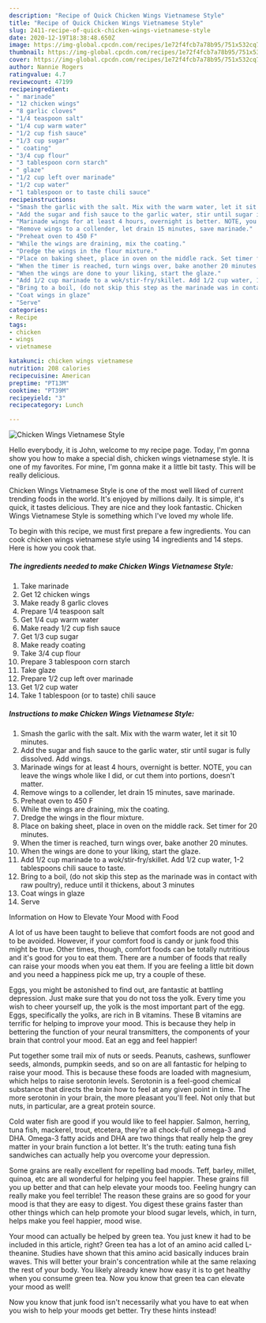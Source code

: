 ```yaml
---
description: "Recipe of Quick Chicken Wings Vietnamese Style"
title: "Recipe of Quick Chicken Wings Vietnamese Style"
slug: 2411-recipe-of-quick-chicken-wings-vietnamese-style
date: 2020-12-19T18:38:48.650Z
image: https://img-global.cpcdn.com/recipes/1e72f4fcb7a78b95/751x532cq70/chicken-wings-vietnamese-style-recipe-main-photo.jpg
thumbnail: https://img-global.cpcdn.com/recipes/1e72f4fcb7a78b95/751x532cq70/chicken-wings-vietnamese-style-recipe-main-photo.jpg
cover: https://img-global.cpcdn.com/recipes/1e72f4fcb7a78b95/751x532cq70/chicken-wings-vietnamese-style-recipe-main-photo.jpg
author: Nannie Rogers
ratingvalue: 4.7
reviewcount: 47199
recipeingredient:
- " marinade"
- "12 chicken wings"
- "8 garlic cloves"
- "1/4 teaspoon salt"
- "1/4 cup warm water"
- "1/2 cup fish sauce"
- "1/3 cup sugar"
- " coating"
- "3/4 cup flour"
- "3 tablespoon corn starch"
- " glaze"
- "1/2 cup left over marinade"
- "1/2 cup water"
- "1 tablespoon or to taste chili sauce"
recipeinstructions:
- "Smash the garlic with the salt. Mix with the warm water, let it sit 10 minutes."
- "Add the sugar and fish sauce to the garlic water, stir until sugar is fully dissolved. Add wings."
- "Marinade wings for at least 4 hours, overnight is better. NOTE, you can leave the wings whole like I did, or cut them into portions, doesn&#39;t matter."
- "Remove wings to a collender, let drain 15 minutes, save marinade."
- "Preheat oven to 450 F"
- "While the wings are draining, mix the coating."
- "Dredge the wings in the flour mixture."
- "Place on baking sheet, place in oven on the middle rack. Set timer for 20 minutes."
- "When the timer is reached, turn wings over, bake another 20 minutes."
- "When the wings are done to your liking, start the glaze."
- "Add 1/2 cup marinade to a wok/stir-fry/skillet. Add 1/2 cup water, 1-2 tablespoons chili sauce to taste."
- "Bring to a boil, (do not skip this step as the marinade was in contact with raw poultry), reduce until it thickens, about 3 minutes"
- "Coat wings in glaze"
- "Serve"
categories:
- Recipe
tags:
- chicken
- wings
- vietnamese

katakunci: chicken wings vietnamese 
nutrition: 208 calories
recipecuisine: American
preptime: "PT13M"
cooktime: "PT39M"
recipeyield: "3"
recipecategory: Lunch

---
```



![Chicken Wings Vietnamese Style](https://img-global.cpcdn.com/recipes/1e72f4fcb7a78b95/751x532cq70/chicken-wings-vietnamese-style-recipe-main-photo.jpg)

Hello everybody, it is John, welcome to my recipe page. Today, I'm gonna show you how to make a special dish, chicken wings vietnamese style. It is one of my favorites. For mine, I'm gonna make it a little bit tasty. This will be really delicious.

Chicken Wings Vietnamese Style is one of the most well liked of current trending foods in the world. It's enjoyed by millions daily. It is simple, it's quick, it tastes delicious. They are nice and they look fantastic. Chicken Wings Vietnamese Style is something which I've loved my whole life.




To begin with this recipe, we must first prepare a few ingredients. You can cook chicken wings vietnamese style using 14 ingredients and 14 steps. Here is how you cook that.

<!--inarticleads1-->

##### The ingredients needed to make Chicken Wings Vietnamese Style:

1. Take  marinade
1. Get 12 chicken wings
1. Make ready 8 garlic cloves
1. Prepare 1/4 teaspoon salt
1. Get 1/4 cup warm water
1. Make ready 1/2 cup fish sauce
1. Get 1/3 cup sugar
1. Make ready  coating
1. Take 3/4 cup flour
1. Prepare 3 tablespoon corn starch
1. Take  glaze
1. Prepare 1/2 cup left over marinade
1. Get 1/2 cup water
1. Take 1 tablespoon (or to taste) chili sauce




<!--inarticleads2-->

##### Instructions to make Chicken Wings Vietnamese Style:

1. Smash the garlic with the salt. Mix with the warm water, let it sit 10 minutes.
1. Add the sugar and fish sauce to the garlic water, stir until sugar is fully dissolved. Add wings.
1. Marinade wings for at least 4 hours, overnight is better. NOTE, you can leave the wings whole like I did, or cut them into portions, doesn&#39;t matter.
1. Remove wings to a collender, let drain 15 minutes, save marinade.
1. Preheat oven to 450 F
1. While the wings are draining, mix the coating.
1. Dredge the wings in the flour mixture.
1. Place on baking sheet, place in oven on the middle rack. Set timer for 20 minutes.
1. When the timer is reached, turn wings over, bake another 20 minutes.
1. When the wings are done to your liking, start the glaze.
1. Add 1/2 cup marinade to a wok/stir-fry/skillet. Add 1/2 cup water, 1-2 tablespoons chili sauce to taste.
1. Bring to a boil, (do not skip this step as the marinade was in contact with raw poultry), reduce until it thickens, about 3 minutes
1. Coat wings in glaze
1. Serve




Information on How to Elevate Your Mood with Food


A lot of us have been taught to believe that comfort foods are not good and to be avoided. However, if your comfort food is candy or junk food this might be true. Other times, though, comfort foods can be totally nutritious and it's good for you to eat them. There are a number of foods that really can raise your moods when you eat them. If you are feeling a little bit down and you need a happiness pick me up, try a couple of these.

Eggs, you might be astonished to find out, are fantastic at battling depression. Just make sure that you do not toss the yolk. Every time you wish to cheer yourself up, the yolk is the most important part of the egg. Eggs, specifically the yolks, are rich in B vitamins. These B vitamins are terrific for helping to improve your mood. This is because they help in bettering the function of your neural transmitters, the components of your brain that control your mood. Eat an egg and feel happier!

Put together some trail mix of nuts or seeds. Peanuts, cashews, sunflower seeds, almonds, pumpkin seeds, and so on are all fantastic for helping to raise your mood. This is because these foods are loaded with magnesium, which helps to raise serotonin levels. Serotonin is a feel-good chemical substance that directs the brain how to feel at any given point in time. The more serotonin in your brain, the more pleasant you'll feel. Not only that but nuts, in particular, are a great protein source.

Cold water fish are good if you would like to feel happier. Salmon, herring, tuna fish, mackerel, trout, etcetera, they're all chock-full of omega-3 and DHA. Omega-3 fatty acids and DHA are two things that really help the grey matter in your brain function a lot better. It's the truth: eating tuna fish sandwiches can actually help you overcome your depression. 

Some grains are really excellent for repelling bad moods. Teff, barley, millet, quinoa, etc are all wonderful for helping you feel happier. These grains fill you up better and that can help elevate your moods too. Feeling hungry can really make you feel terrible! The reason these grains are so good for your mood is that they are easy to digest. You digest these grains faster than other things which can help promote your blood sugar levels, which, in turn, helps make you feel happier, mood wise.

Your mood can actually be helped by green tea. You just knew it had to be included in this article, right? Green tea has a lot of an amino acid called L-theanine. Studies have shown that this amino acid basically induces brain waves. This will better your brain's concentration while at the same relaxing the rest of your body. You likely already knew how easy it is to get healthy when you consume green tea. Now you know that green tea can elevate your mood as well!

Now you know that junk food isn't necessarily what you have to eat when you wish to help your moods get better. Try  these hints  instead!

